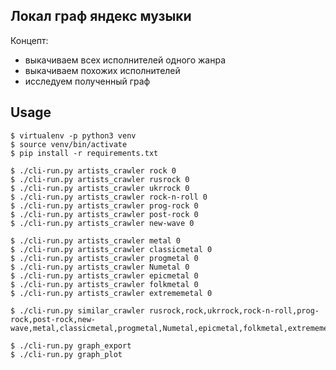 Локал граф яндекс музыки
---

Концепт:
- выкачиваем всех исполнителей одного жанра
- выкачиваем похожих исполнителей
- исследуем полученный граф


## Usage

```
$ virtualenv -p python3 venv
$ source venv/bin/activate
$ pip install -r requirements.txt

$ ./cli-run.py artists_crawler rock 0
$ ./cli-run.py artists_crawler rusrock 0
$ ./cli-run.py artists_crawler ukrrock 0
$ ./cli-run.py artists_crawler rock-n-roll 0
$ ./cli-run.py artists_crawler prog-rock 0
$ ./cli-run.py artists_crawler post-rock 0
$ ./cli-run.py artists_crawler new-wave 0

$ ./cli-run.py artists_crawler metal 0
$ ./cli-run.py artists_crawler classicmetal 0
$ ./cli-run.py artists_crawler progmetal 0
$ ./cli-run.py artists_crawler Numetal 0
$ ./cli-run.py artists_crawler epicmetal 0
$ ./cli-run.py artists_crawler folkmetal 0
$ ./cli-run.py artists_crawler extrememetal 0

$ ./cli-run.py similar_crawler rusrock,rock,ukrrock,rock-n-roll,prog-rock,post-rock,new-wave,metal,classicmetal,progmetal,Numetal,epicmetal,folkmetal,extrememetal

$ ./cli-run.py graph_export
$ ./cli-run.py graph_plot
```
